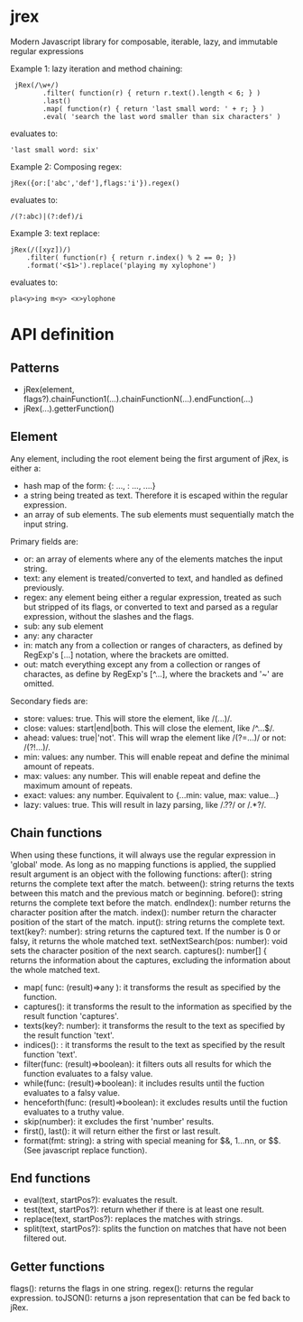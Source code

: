 # jrex
Modern Javascript library for composable, iterable, lazy, and immutable regular expressions

Example 1: lazy iteration and method chaining:

     jRex(/\w+/)
            .filter( function(r) { return r.text().length < 6; } )
            .last()
            .map( function(r) { return 'last small word: ' + r; } )
            .eval( 'search the last word smaller than six characters' )

evaluates to:
    
    'last small word: six'

Example 2: Composing regex:

    jRex({or:['abc','def'],flags:'i'}).regex()
    
evaluates to:

    /(?:abc)|(?:def)/i

Example 3: text replace:

    jRex(/([xyz])/)
        .filter( function(r) { return r.index() % 2 == 0; })
        .format('<$1>').replace('playing my xylophone')
    
evaluates to:

    pla<y>ing m<y> <x>ylophone

API definition
==============
Patterns
--------
- jRex(element, flags?).chainFunction1(...).chainFunctionN(...).endFunction(...)
- jRex(...).getterFunction()

Element
-------
Any element, including the root element being the first argument of jRex, is either a:

- hash map of the form: {<primary field>: ..., <secondary field1>: ..., ....}
- a string being treated as text. Therefore it is escaped within the regular expression.
- an array of sub elements. The sub elements must sequentially match the input string.

Primary fields are:

- or: an array of elements where any of the elements matches the input string.
- text: any element is treated/converted to text, and handled as defined previously. 
- regex: any element being either a regular expression, treated as such but stripped of its flags, or converted to text and parsed as a regular expression, without the slashes and the flags.
- sub: any sub element 
- any: any character
- in: match any from a collection or ranges of characters, as defined by RegExp's [...] notation, where the brackets are omitted.
- out: match everything except any from a collection or ranges of charactes, as define by RegExp's [^...], where the brackets and '~' are omitted.

Secondary fieds are:

- store: values: true. This will store the element, like /(...)/.
- close: values: start|end|both. This will close the element, like /^...$/.
- ahead: values: true|'not'. This will wrap the element like /(?=...)/ or not: /(?!...)/.
- min: values: any number. This will enable repeat and define the minimal amount of repeats.
- max: values: any number. This will enable repeat and define the maximum amount of repeats.
- exact: values: any number. Equivalent to \{...min: value, max: value...\}
- lazy: values: true. This will result in lazy parsing, like /.??/ or /.*?/.

Chain functions
---------------
When using these functions, it will always use the regular expression in 'global' mode.
As long as no mapping functions is applied, the supplied result argument is an object with the following functions:
	after(): string
		returns the complete text after the match.
	between(): string
		returns the texts between this match and the previous match or beginning.
	before(): string
		returns the complete text before the match.
	endIndex(): number
		returns the character position after the match.
	index(): number
		return the character position of the start of the match.
	input(): string
		returns the complete text.
	text(key?: number): string
		returns the captured text. If the number is 0 or falsy, it returns the whole matched text.
	setNextSearch(pos: number): void
		sets the character position of the next search.
	captures(): number[] {
		returns the information about the captures, excluding the information about the whole matched text.

- map( func: (result)=>any ): it transforms the result as specified by the function.
- captures(): it transforms the result to the information as specified by the result function 'captures'.
- texts(key?: number): it transforms the result to the text as specified by the result function 'text'.
- indices(): : it transforms the result to the text as specified by the result function 'text'.
- filter(func: (result)=>boolean): it filters outs all results for which the function evaluates to a falsy value.
- while(func: (result)=>boolean): it includes results until the fuction evaluates to a falsy value.
- henceforth(func: (result)=>boolean): it excludes results until the fuction evaluates to a truthy value.
- skip(number): it excludes the first 'number' results.
- first(), last(): it will return either the first or last result.
- format(fmt: string): a string with special meaning for $&, $1...$nn, or $$. (See javascript replace function).

End functions
-------------
- eval(text, startPos?): evaluates the result.
- test(text, startPos?): return whether	if there is at least one result.
- replace(text, startPos?): replaces the matches with strings.
- split(text, startPos?): splits the function on matches that have not been filtered out.

Getter functions
-----------------
flags(): returns the flags in one string.
regex(): returns the regular expression.
toJSON(): returns a json representation that can be fed back to jRex.